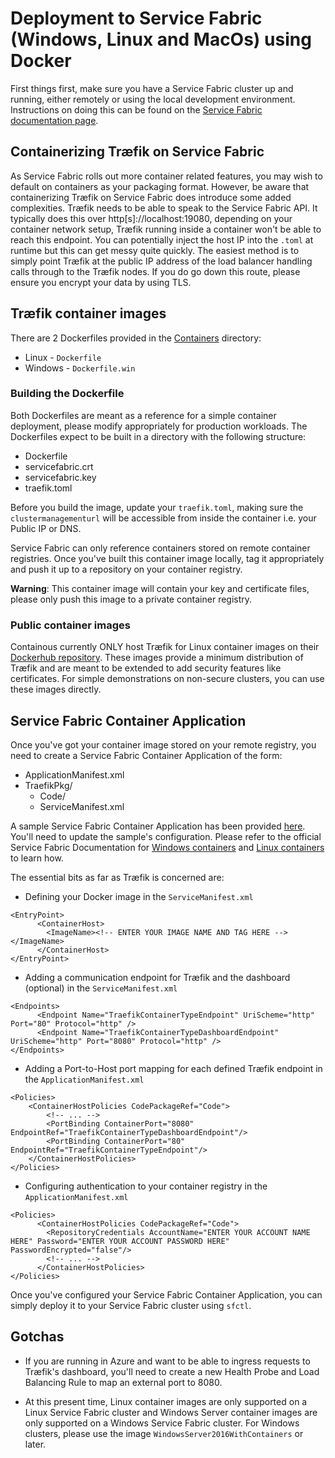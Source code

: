 # Deployment to Service Fabric (Windows, Linux and MacOs) using Docker
First things first, make sure you have a Service Fabric cluster up and running, either remotely or using the local development environment. Instructions on doing this can be found on the [Service Fabric documentation page](https://docs.microsoft.com/en-gb/azure/service-fabric/).

## Containerizing Træfik on Service Fabric
As Service Fabric rolls out more container related features, you may wish to default on containers as your packaging format. However, be aware that containerizing Træfik on Service Fabric does introduce some added complexities. Træfik needs to be able to speak to the Service Fabric API. It typically does this over http[s]://localhost:19080, depending on your container network setup, Træfik running inside a container won't be able to reach this endpoint. You can potentially inject the host IP into the `.toml` at runtime but this can get messy quite quickly. The easiest method is to simply point Træfik at the public IP address of the load balancer handling calls through to the Træfik nodes. If you do go down this route, please ensure you encrypt your data by using TLS.

## Træfik container images
There are 2 Dockerfiles provided in the [Containers](../../Containers) directory:
* Linux - `Dockerfile`
* Windows - `Dockerfile.win`

### Building the Dockerfile
Both Dockerfiles are meant as a reference for a simple container deployment, please modify appropriately for production workloads. The Dockerfiles expect to be built in a directory with the following structure:
* Dockerfile
* servicefabric.crt
* servicefabric.key
* traefik.toml

Before you build the image, update your `traefik.toml`, making sure the `clustermanagementurl` will be accessible from inside the container i.e. your Public IP or DNS.

Service Fabric can only reference containers stored on remote container registries. Once you've built this container image locally, tag it appropriately and push it up to a repository on your container registry.

**Warning**: This container image will contain your key and certificate files, please only push this image to a private container registry.

### Public container images
Containous currently ONLY host Træfik for Linux container images on their [Dockerhub repository](https://hub.docker.com/_/traefik/). These images provide a minimum distribution of Træfik and are meant to be extended to add security features like certificates. For simple demonstrations on non-secure clusters, you can use these images directly.

## Service Fabric Container Application
Once you've got your container image stored on your remote registry, you need to create a Service Fabric Container Application of the form:
* ApplicationManifest.xml
* TraefikPkg/
    * Code/
    * ServiceManifest.xml

A sample Service Fabric Container Application has been provided [here](../../Containers/TraefikApplicationPkg).
You'll need to update the sample's configuration. Please refer to the official Service Fabric Documentation for [Windows containers](https://docs.microsoft.com/en-us/azure/service-fabric/service-fabric-get-started-containers) and [Linux containers](https://docs.microsoft.com/en-us/azure/service-fabric/service-fabric-get-started-containers-linux) to learn how.

The essential bits as far as Træfik is concerned are:
* Defining your Docker image in the `ServiceManifest.xml`
```
<EntryPoint>
      <ContainerHost>
        <ImageName><!-- ENTER YOUR IMAGE NAME AND TAG HERE --></ImageName>
      </ContainerHost>
</EntryPoint>
```
* Adding a communication endpoint for Træfik and the dashboard (optional) in the `ServiceManifest.xml`
```
<Endpoints>
      <Endpoint Name="TraefikContainerTypeEndpoint" UriScheme="http" Port="80" Protocol="http" />
      <Endpoint Name="TraefikContainerTypeDashboardEndpoint" UriScheme="http" Port="8080" Protocol="http" />
</Endpoints>
```
* Adding a Port-to-Host port mapping for each defined Træfik endpoint in the `ApplicationManifest.xml`
```
<Policies>
    <ContainerHostPolicies CodePackageRef="Code">
        <!-- ... -->
        <PortBinding ContainerPort="8080" EndpointRef="TraefikContainerTypeDashboardEndpoint"/>
        <PortBinding ContainerPort="80" EndpointRef="TraefikContainerTypeEndpoint"/>
    </ContainerHostPolicies>
</Policies>
```
* Configuring authentication to your container registry in the `ApplicationManifest.xml`
```
<Policies>
      <ContainerHostPolicies CodePackageRef="Code">
        <RepositoryCredentials AccountName="ENTER YOUR ACCOUNT NAME HERE" Password="ENTER YOUR ACCOUNT PASSWORD HERE" PasswordEncrypted="false"/>
        <!-- ... -->
      </ContainerHostPolicies>
</Policies>
```

Once you've configured your Service Fabric Container Application, you can simply deploy it to your Service Fabric cluster using `sfctl`.

## Gotchas

* If you are running in Azure and want to be able to ingress requests to Træfik's dashboard, you'll need to create a new Health Probe and Load Balancing Rule to map an external port to 8080.

* At this present time, Linux container images are only supported on a Linux Service Fabric cluster and Windows Server container images are only supported on a Windows Service Fabric cluster. For Windows clusters, please use the image `WindowsServer2016WithContainers` or later.

